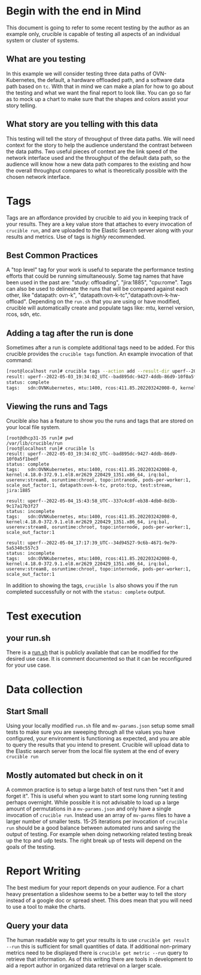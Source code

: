 # Begin with the end in Mind
This document is going to refer to some recent testing by the author as an example only, crucible is capable of testing all aspects of an individual system or cluster of systems.
## What are you testing
In this example we will consider testing three data paths of OVN-Kubernetes, the default, a hardware offloaded path, and a software data path based on `tc`. With that in mind we can make a plan for how to go about the testing and what we want the final report to look like. You can go so far as to mock up a chart to make sure that the shapes and colors assist your story telling.
## What story are you telling with this data
This testing will tell the story of throughput of three data paths. We will need context for the story to help the audience understand the contrast between the data paths. Two useful pieces of context are the link speed of the network interface used and the throughput of the default data path, so the audience will know how a new data path compares to the existing and how the overall throughput compares to what is theoretically possible with the chosen network interface.

# Tags
Tags are an affordance provided by crucible to aid you in keeping track of your results. They are a key value store that attaches to every invocation of `crucible run`, and are uploaded to the Elastic Search server along with your results and metrics. Use of tags is _highly_ recommended.
## Best Common Practices
A "top level" tag for your work is useful to separate the performance testing efforts that could be running simultaneously. Some tag names that have been used in the past are: "study: offloading", "jira:1885", "cpu:rome". Tags can also be used to delineate the runs that will be compared against each other, like "datapath: ovn-k", "datapath:ovn-k-tc","datapath:ovn-k-hw-offload". Depending on the `run.sh` that you are using or have modified, crucible will automatically create and populate tags like: mtu, kernel version, rcos, sdn, etc.

## Adding a tag after the run is done
Sometimes after a run is complete additional tags need to be added. For this crucible provides the `crucible tags` function. An example invocation of that command:
```bash
[root@localhost run]# crucible tags --action add --result-dir uperf--2022-05-03_19:34:02_UTC--bad895dc-9427-4ddb-86d9-10f0a5f1bedf --tags jira:1885
result: uperf--2022-05-03_19:34:02_UTC--bad895dc-9427-4ddb-86d9-10f0a5f1bedf
status: complete
tags:   sdn:OVNKubernetes, mtu:1400, rcos:411.85.202203242008-0, kernel:4.18.0-372.9.1.el8.mr2629_220429_1351.x86_64, irq:bal, userenv:stream8, osruntime:chroot, topo:intranode, pods-per-worker:1, scale_out_factor:1, datapath:ovn-k-tc, proto:tcp, test:stream, jira:1885
```

## Viewing the runs and Tags
Crucible also has a feature to show you the runs and tags that are stored on your local file system.
```
[root@dhcp31-35 run]# pwd
/var/lib/crucible/run
[root@localhost run]# crucible ls
result: uperf--2022-05-03_19:34:02_UTC--bad895dc-9427-4ddb-86d9-10f0a5f1bedf
status: complete
tags:   sdn:OVNKubernetes, mtu:1400, rcos:411.85.202203242008-0, kernel:4.18.0-372.9.1.el8.mr2629_220429_1351.x86_64, irq:bal, userenv:stream8, osruntime:chroot, topo:intranode, pods-per-worker:1, scale_out_factor:1, datapath:ovn-k-tc, proto:tcp, test:stream, jira:1885

result: uperf--2022-05-04_15:43:58_UTC--337c4c8f-eb38-4db0-8d3b-9c17a17b3f27
status: incomplete
tags:   sdn:OVNKubernetes, mtu:1400, rcos:411.85.202203242008-0, kernel:4.18.0-372.9.1.el8.mr2629_220429_1351.x86_64, irq:bal, userenv:stream8, osruntime:chroot, topo:internode, pods-per-worker:1, scale_out_factor:1

result: uperf--2022-05-04_17:17:39_UTC--34d94527-9c6b-4671-9e79-5a5340c557c3
status: incomplete
tags:   sdn:OVNKubernetes, mtu:1400, rcos:411.85.202203242008-0, kernel:4.18.0-372.9.1.el8.mr2629_220429_1351.x86_64, irq:bal, userenv:stream8, osruntime:chroot, topo:internode, pods-per-worker:1, scale_out_factor:1
```
In addition to showing the tags, `crucible ls` also shows you if the run completed successfully or not with the `status: complete` output.

# Test execution
## your run.sh
There is a [run.sh](https://github.com/perftool-incubator/crucible-examples/blob/main/uperf/run.sh) that is publicly available that can be modified for the desired use case. It is comment documented so that it can be reconfigured for your use case.

# Data collection
## Start Small
Using your locally modified `run.sh` file and `mv-params.json` setup some small tests to make sure you are sweeping through all the values you have configured, your environment is functioning as expected, and you are able to query the results that you intend to present. Crucible will upload data to the Elastic search server from the local file system at the end of every `crucible run`
## Mostly automated but check in on it
A common practice is to setup a large batch of test runs then "set it and forget it". This is useful when you want to start some long running testing perhaps overnight. While possible it is not advisable to load up a large amount of permutations in a `mv-params.json` and only have a single invocation of `crucible run`. Instead use an array of `mv-parms` files to have a larger number of smaller tests. 15-25 iterations per invocation of `crucible run` should be a good balance between automated runs and saving the output of testing. For example when doing networking related testing break up the tcp and udp tests. The right break up of tests will depend on the goals of the testing.


# Report Writing
The best medium for your report depends on your audience. For a chart heavy presentation a slideshow seems to be a better way to tell the story instead of a google doc or spread sheet. This does mean that you will need to use a tool to make the charts.

## Query your data
The human readable way to get your results is to use `crucible get result --run` this is sufficient for small quantities of data. If additional non-primary  metrics need to be displayed there is `crucible get metric --run` query to retrieve that information. As of this writing there are tools in development to aid a report author in organized data retrieval on a larger scale.


